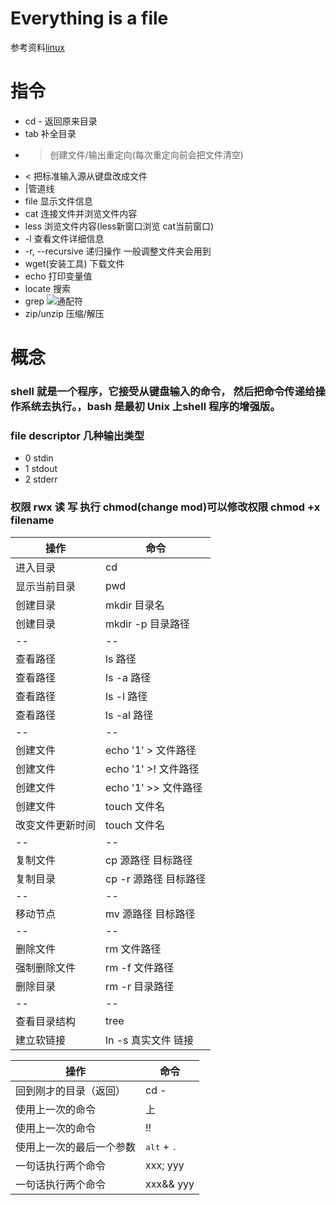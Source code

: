 # Everything is a file
参考资料[linux](http://billie66.github.io/TLCL/book/zh/index.html)
# 指令
- cd - 返回原来目录
- tab 补全目录
- > 创建文件/输出重定向(每次重定向前会把文件清空)
- < 把标准输入源从键盘改成文件
- |管道线
- file 显示文件信息
- cat 连接文件并浏览文件内容
- less 浏览文件内容(less新窗口浏览 cat当前窗口)
- -l 查看文件详细信息
- -r, --recursive 递归操作 一般调整文件夹会用到
- wget(安装工具) 下载文件
- echo 打印变量值
- locate 搜索
- grep 
![通配符](https://i.loli.net/2017/08/15/599230c31dcd9.png)
- zip/unzip 压缩/解压
# 概念
### shell 就是一个程序，它接受从键盘输入的命令， 然后把命令传递给操作系统去执行。，bash 是最初 Unix 上shell 程序的增强版。
### file descriptor 几种输出类型
- 0 stdin
- 1 stdout
- 2 stderr
### 权限 rwx 读 写 执行 chmod(change mod)可以修改权限 chmod +x filename  




操作             | 命令
-----------------|-----------------------|
进入目录         | cd
显示当前目录     | pwd
创建目录         | mkdir 目录名
创建目录         | mkdir -p 目录路径
--               | --
查看路径         | ls 路径
查看路径         | ls -a 路径
查看路径         | ls -l 路径
查看路径         | ls -al 路径
--               | --
创建文件         | echo '1' > 文件路径
创建文件         | echo '1' >! 文件路径
创建文件         | echo '1' >> 文件路径
创建文件         | touch 文件名
改变文件更新时间 | touch 文件名
--               | --
复制文件         | cp 源路径 目标路径
复制目录         | cp -r 源路径 目标路径
--               | --
移动节点         | mv 源路径 目标路径
--               | --
删除文件         | rm 文件路径
强制删除文件     | rm -f 文件路径
删除目录         | rm -r 目录路径
--               | --
查看目录结构     | tree
建立软链接       | ln -s 真实文件 链接


操作                     | 命令
-------------------------|-------------------------------|
回到刚才的目录（返回）   | cd -
使用上一次的命令         | 上
使用上一次的命令         | !!
使用上一次的最后一个参数 | <kbd>alt</kbd> + <kbd>.</kbd>
一句话执行两个命令       | xxx; yyy
一句话执行两个命令       | xxx&& yyy
